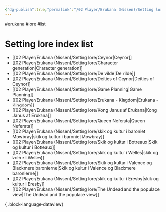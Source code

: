 ```yaml
---
{"dg-publish":true,"permalink":"/02 Player/Erukana (Nissen)/Setting lore/Setting lore index/"}
---
```


#erukana #lore #list 

# Setting lore index list
- [[02 Player/Erukana (Nissen)/Setting lore/Ceynor\|Ceynor]]
- [[02 Player/Erukana (Nissen)/Setting lore/Character generation\|Character generation]]
- [[02 Player/Erukana (Nissen)/Setting lore/De vilde\|De vilde]]
- [[02 Player/Erukana (Nissen)/Setting lore/Deities of Ceynor\|Deities of Ceynor]]
- [[02 Player/Erukana (Nissen)/Setting lore/Game Planning\|Game Planning]]
- [[02 Player/Erukana (Nissen)/Setting lore/Erukana - Kingdom\|Erukana - Kingdom]]
- [[02 Player/Erukana (Nissen)/Setting lore/Kong Janus af Erukana\|Kong Janus af Erukana]]
- [[02 Player/Erukana (Nissen)/Setting lore/Queen Neferata\|Queen Neferata]]
- [[02 Player/Erukana (Nissen)/Setting lore/skik og kultur i baroniet Mowbray\|skik og kultur i baroniet Mowbray]]
- [[02 Player/Erukana (Nissen)/Setting lore/Skik og kultur i Botreaux\|Skik og kultur i Botreaux]]
- [[02 Player/Erukana (Nissen)/Setting lore/skik og kultur i Welles\|skik og kultur i Welles]]
- [[02 Player/Erukana (Nissen)/Setting lore/Skik og kultur i Valence og Blackmere baronierne\|Skik og kultur i Valence og Blackmere baronierne]]
- [[02 Player/Erukana (Nissen)/Setting lore/skik og kultur i Eresby\|skik og kultur i Eresby]]
- [[02 Player/Erukana (Nissen)/Setting lore/The Undead and the populace view\|The Undead and the populace view]]

{ .block-language-dataview}
